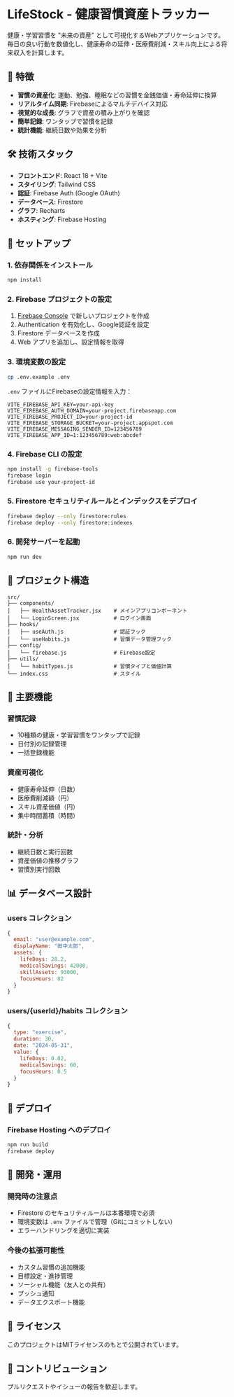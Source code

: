 # LifeStock - 健康習慣資産トラッカー

健康・学習習慣を "未来の資産" として可視化するWebアプリケーションです。
毎日の良い行動を数値化し、健康寿命の延伸・医療費削減・スキル向上による将来収入を計算します。

## 🎯 特徴

- **習慣の資産化**: 運動、勉強、睡眠などの習慣を金銭価値・寿命延伸に換算
- **リアルタイム同期**: Firebaseによるマルチデバイス対応
- **視覚的な成長**: グラフで資産の積み上がりを確認
- **簡単記録**: ワンタップで習慣を記録
- **統計機能**: 継続日数や効果を分析

## 🛠️ 技術スタック

- **フロントエンド**: React 18 + Vite
- **スタイリング**: Tailwind CSS
- **認証**: Firebase Auth (Google OAuth)
- **データベース**: Firestore
- **グラフ**: Recharts
- **ホスティング**: Firebase Hosting

## 🚀 セットアップ

### 1. 依存関係をインストール

```bash
npm install
```

### 2. Firebase プロジェクトの設定

1. [Firebase Console](https://console.firebase.google.com/) で新しいプロジェクトを作成
2. Authentication を有効化し、Google認証を設定
3. Firestore データベースを作成
4. Web アプリを追加し、設定情報を取得

### 3. 環境変数の設定

```bash
cp .env.example .env
```

`.env` ファイルにFirebaseの設定情報を入力：

```env
VITE_FIREBASE_API_KEY=your-api-key
VITE_FIREBASE_AUTH_DOMAIN=your-project.firebaseapp.com
VITE_FIREBASE_PROJECT_ID=your-project-id
VITE_FIREBASE_STORAGE_BUCKET=your-project.appspot.com
VITE_FIREBASE_MESSAGING_SENDER_ID=123456789
VITE_FIREBASE_APP_ID=1:123456789:web:abcdef
```

### 4. Firebase CLI の設定

```bash
npm install -g firebase-tools
firebase login
firebase use your-project-id
```

### 5. Firestore セキュリティルールとインデックスをデプロイ

```bash
firebase deploy --only firestore:rules
firebase deploy --only firestore:indexes
```

### 6. 開発サーバーを起動

```bash
npm run dev
```

## 📁 プロジェクト構造

```
src/
├── components/
│   ├── HealthAssetTracker.jsx    # メインアプリコンポーネント
│   └── LoginScreen.jsx           # ログイン画面
├── hooks/
│   ├── useAuth.js                # 認証フック
│   └── useHabits.js              # 習慣データ管理フック
├── config/
│   └── firebase.js               # Firebase設定
├── utils/
│   └── habitTypes.js             # 習慣タイプと価値計算
└── index.css                     # スタイル
```

## 🔧 主要機能

### 習慣記録
- 10種類の健康・学習習慣をワンタップで記録
- 日付別の記録管理
- 一括登録機能

### 資産可視化
- 健康寿命延伸（日数）
- 医療費削減額（円）
- スキル資産価値（円）
- 集中時間蓄積（時間）

### 統計・分析
- 継続日数と実行回数
- 資産価値の推移グラフ
- 習慣別実行回数

## 📊 データベース設計

### users コレクション
```javascript
{
  email: "user@example.com",
  displayName: "田中太郎",
  assets: {
    lifeDays: 28.2,
    medicalSavings: 42000,
    skillAssets: 93000,
    focusHours: 82
  }
}
```

### users/{userId}/habits コレクション
```javascript
{
  type: "exercise",
  duration: 30,
  date: "2024-05-31",
  value: {
    lifeDays: 0.02,
    medicalSavings: 60,
    focusHours: 0.5
  }
}
```

## 🚀 デプロイ

### Firebase Hosting へのデプロイ

```bash
npm run build
firebase deploy
```

## 📝 開発・運用

### 開発時の注意点
- Firestore のセキュリティルールは本番環境で必須
- 環境変数は `.env` ファイルで管理（Gitにコミットしない）
- エラーハンドリングを適切に実装

### 今後の拡張可能性
- カスタム習慣の追加機能
- 目標設定・進捗管理
- ソーシャル機能（友人との共有）
- プッシュ通知
- データエクスポート機能

## 📄 ライセンス

このプロジェクトはMITライセンスのもとで公開されています。

## 🤝 コントリビューション

プルリクエストやイシューの報告を歓迎します。
